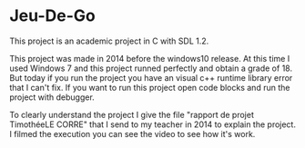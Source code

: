# Jeu-De-Go
This project is an academic project in C with SDL 1.2.

This project was made in 2014 before the windows10 release. At this time
I used Windows 7 and this project runned perfectly and obtain a grade of 18.
But today if you run the project you have an visual c++ runtime library error
that I can't fix. If you want to run this project open code blocks and run
the project with debugger.

To clearly understand the project I give the file 
"rapport de projet TimothéeLE CORRE" that I send to my teacher in 2014 to
explain the project. I filmed the execution you can see the video to see how
it's work.
